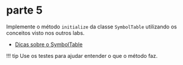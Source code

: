 # parte 5

Implemente o método `initialize` da classe `SymbolTable` utilizando os conceitos visto nos outros labs.

- [Dicas sobre o SymbolTable](/assembler-Dicas-SymbolTable)

!!! tip
    Use os testes para ajudar entender o que o método faz.

